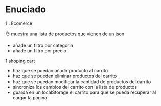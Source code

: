 # Enuciado


1 . Ecomerce

👌 muestra una lista de productos que vienen de un json
- añade un filtro por categoria
- añade un filtro por precio


1 shoping cart
- haz que se puedan añadir producto al carrito
- haz que se pueden eliminar productos del carrito
- haz que se puedan modificar la cantidad de productos del carrito
- sincroniza los cambios del carrito con la lista de productos
- guarda en un localStorage el carrito para que se pueda recuperar al cargar la pagina